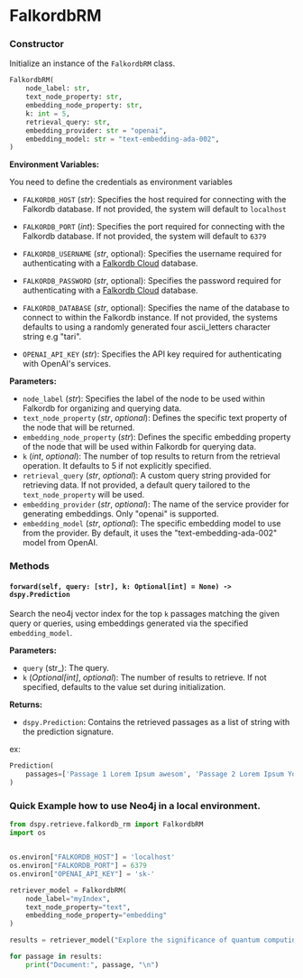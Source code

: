 # FalkordbRM

### Constructor

Initialize an instance of the `FalkordbRM` class.

```python
FalkordbRM(
    node_label: str,
    text_node_property: str,
    embedding_node_property: str,
    k: int = 5,
    retrieval_query: str,
    embedding_provider: str = "openai",
    embedding_model: str = "text-embedding-ada-002",
)
```

**Environment Variables:**

You need to define the credentials as environment variables

- `FALKORDB_HOST` (_str_): Specifies the host required for connecting with the Falkordb database. If not provided, the system will default to `localhost`

- `FALKORDB_PORT` (_int_): Specifies the port required for connecting with the Falkordb database. If not provided, the system will default to `6379`

- `FALKORDB_USERNAME` (_str_, optional): Specifies the username required for authenticating with a [Falkordb Cloud](https://app.falkordb.cloud/signin) database.

- `FALKORDB_PASSWORD` (_str_, optional): Specifies the password required for authenticating with a [Falkordb Cloud](https://app.falkordb.cloud/signin) database.

- `FALKORDB_DATABASE` (_str_, optional): Specifies the name of the database to connect to within the Falkordb instance. If not provided, the systems defaults to using a randomly generated four ascii_letters character string e.g "tari".

- `OPENAI_API_KEY` (_str_): Specifies the API key required for authenticating with OpenAI's services.

**Parameters:**

- `node_label` (_str_): Specifies the label of the node to be used within Falkordb for organizing and querying data.
- `text_node_property` (_str_, _optional_): Defines the specific text property of the node that will be returned.
- `embedding_node_property` (_str_): Defines the specific embedding property of the node that will be used within Falkordb for querying data.
- `k` (_int_, _optional_): The number of top results to return from the retrieval operation. It defaults to 5 if not explicitly specified.
- `retrieval_query` (_str_, _optional_): A custom query string provided for retrieving data. If not provided, a default query tailored to the `text_node_property` will be used.
- `embedding_provider` (_str_, _optional_): The name of the service provider for generating embeddings. Only "openai" is supported.
- `embedding_model` (_str_, _optional_): The specific embedding model to use from the provider. By default, it uses the "text-embedding-ada-002" model from OpenAI.


### Methods

#### `forward(self, query: [str], k: Optional[int] = None) -> dspy.Prediction`

Search the neo4j vector index for the top `k` passages matching the given query or queries, using embeddings generated via the specified `embedding_model`.

**Parameters:**

- `query` (str\_): The query.
- `k` (_Optional[int]_, _optional_): The number of results to retrieve. If not specified, defaults to the value set during initialization.

**Returns:**

- `dspy.Prediction`: Contains the retrieved passages as a list of string with the prediction signature.

ex:

```python
Prediction(
    passages=['Passage 1 Lorem Ipsum awesom', 'Passage 2 Lorem Ipsum Youppidoo', 'Passage 3 Lorem Ipsum Yassssss']
)
```

### Quick Example how to use Neo4j in a local environment.

```python
from dspy.retrieve.falkordb_rm import FalkordbRM
import os


os.environ["FALKORDB_HOST"] = 'localhost'
os.environ["FALKORDB_PORT"] = 6379
os.environ["OPENAI_API_KEY"] = 'sk-'

retriever_model = FalkordbRM(
    node_label="myIndex",
    text_node_property="text",
    embedding_node_property="embedding"
)

results = retriever_model("Explore the significance of quantum computing", k=3)

for passage in results:
    print("Document:", passage, "\n")
```
